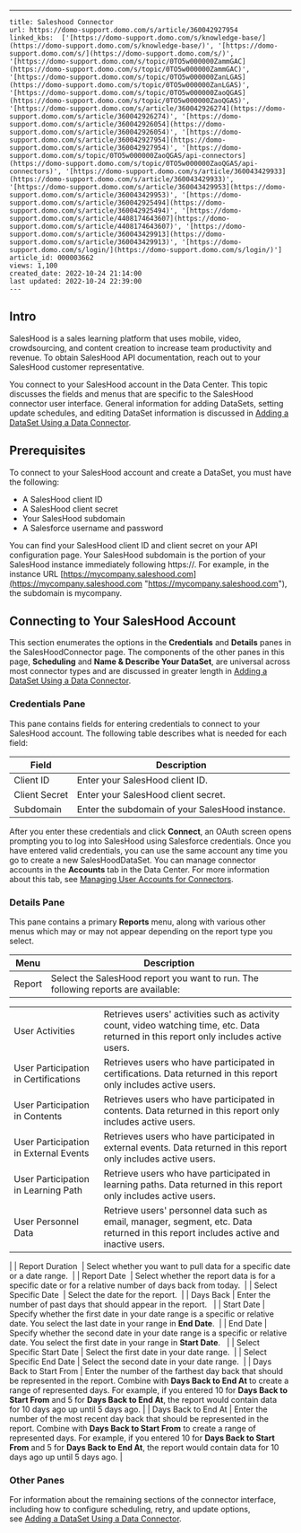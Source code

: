 ---
    title: Saleshood Connector
    url: https://domo-support.domo.com/s/article/360042927954
    linked_kbs:  ['[https://domo-support.domo.com/s/knowledge-base/](https://domo-support.domo.com/s/knowledge-base/)', '[https://domo-support.domo.com/s/](https://domo-support.domo.com/s/)', '[https://domo-support.domo.com/s/topic/0TO5w000000ZammGAC](https://domo-support.domo.com/s/topic/0TO5w000000ZammGAC)', '[https://domo-support.domo.com/s/topic/0TO5w000000ZanLGAS](https://domo-support.domo.com/s/topic/0TO5w000000ZanLGAS)', '[https://domo-support.domo.com/s/topic/0TO5w000000ZaoQGAS](https://domo-support.domo.com/s/topic/0TO5w000000ZaoQGAS)', '[https://domo-support.domo.com/s/article/360042926274](https://domo-support.domo.com/s/article/360042926274)', '[https://domo-support.domo.com/s/article/360042926054](https://domo-support.domo.com/s/article/360042926054)', '[https://domo-support.domo.com/s/article/360042927954](https://domo-support.domo.com/s/article/360042927954)', '[https://domo-support.domo.com/s/topic/0TO5w000000ZaoQGAS/api-connectors](https://domo-support.domo.com/s/topic/0TO5w000000ZaoQGAS/api-connectors)', '[https://domo-support.domo.com/s/article/360043429933](https://domo-support.domo.com/s/article/360043429933)', '[https://domo-support.domo.com/s/article/360043429953](https://domo-support.domo.com/s/article/360043429953)', '[https://domo-support.domo.com/s/article/360042925494](https://domo-support.domo.com/s/article/360042925494)', '[https://domo-support.domo.com/s/article/4408174643607](https://domo-support.domo.com/s/article/4408174643607)', '[https://domo-support.domo.com/s/article/360043429913](https://domo-support.domo.com/s/article/360043429913)', '[https://domo-support.domo.com/s/login/](https://domo-support.domo.com/s/login/)']
    article_id: 000003662
    views: 1,100
    created_date: 2022-10-24 21:14:00
    last updated: 2022-10-24 22:39:00
    ---



Intro
-----


SalesHood is a sales learning platform that uses mobile, video, crowdsourcing, and content creation to increase team productivity and revenue. To obtain SalesHood API documentation, reach out to your SalesHood customer representative.


You connect to your SalesHood account in the Data Center. This topic discusses the fields and menus that are specific to the SalesHood connector user interface. General information for adding DataSets, setting update schedules, and editing DataSet information is discussed in [Adding a DataSet Using a Data Connector](/s/article/360042926274 "Adding a DataSet Using a Data Connector").


Prerequisites
-------------


To connect to your SalesHood account and create a DataSet, you must have the following:


* A SalesHood client ID
* A SalesHood client secret
* Your SalesHood subdomain
* A Salesforce username and password


You can find your SalesHood client ID and client secret on your API configuration page. Your SalesHood subdomain is the portion of your SalesHood instance immediately following https://. For example, in the instance URL [https://mycompany.saleshood.com](https://mycompany.saleshood.com "https://mycompany.saleshood.com"), the subdomain is mycompany.


Connecting to Your SalesHood Account
------------------------------------


This section enumerates the options in the **Credentials** and **Details** panes in the SalesHoodConnector page. The components of the other panes in this page, **Scheduling** and **Name & Describe Your DataSet**, are universal across most connector types and are discussed in greater length in [Adding a DataSet Using a Data Connector](/s/article/360042926274 "Adding a DataSet Using a Data Connector").


### Credentials Pane


This pane contains fields for entering credentials to connect to your SalesHood account. The following table describes what is needed for each field:  




| Field | Description |
| --- | --- |
| Client ID | Enter your SalesHood client ID. |
| Client Secret | Enter your SalesHood client secret. |
| Subdomain | Enter the subdomain of your SalesHood instance. |


After you enter these credentials and click **Connect**, an OAuth screen opens prompting you to log into SalesHood using Salesforce credentials. Once you have entered valid credentials, you can use the same account any time you go to create a new SalesHoodDataSet. You can manage connector accounts in the **Accounts** tab in the Data Center. For more information about this tab, see [Managing User Accounts for Connectors](/s/article/360042926054 "Managing User Accounts for Connectors").


### Details Pane


This pane contains a primary **Reports** menu, along with various other menus which may or may not appear depending on the report type you select.




| Menu | Description |
| --- | --- |
| Report | Select the SalesHood report you want to run. The following reports are available:

|  |  |
| --- | --- |
| User Activities | Retrieves users' activities such as activity count, video watching time, etc. Data returned in this report only includes active users. |
| User Participation in Certifications | Retrieves users who have participated in certifications. Data returned in this report only includes active users. |
| User Participation in Contents | Retrieves users who have participated in contents. Data returned in this report only includes active users. |
| User Participation in External Events | Retrieves users who have participated in external events. Data returned in this report only includes active users. |
| User Participation in Learning Path | Retrieve users who have participated in learning paths. Data returned in this report only includes active users. |
| User Personnel Data | Retrieve users' personnel data such as email, manager, segment, etc. Data returned in this report includes active and inactive users. |

 |
| Report Duration  | Select whether you want to pull data for a specific date or a date range.  |
| Report Date  | Select whether the report data is for a specific date or for a relative number of days back from today.  |
| Select Specific Date  | Select the date for the report.  |
| Days Back | Enter the number of past days that should appear in the report.   |
| Start Date | Specify whether the first date in your date range is a specific or relative date. You select the last date in your range in **End Date**.  |
| End Date | Specify whether the second date in your date range is a specific or relative date. You select the first date in your range in **Start Date**.   |
| Select Specific Start Date | Select the first date in your date range.  |
| Select Specific End Date | Select the second date in your date range.  |
| Days Back to Start From | Enter the number of the farthest day back that should be represented in the report. Combine with **Days Back to End At** to create a range of represented days.
For example, if you entered 10 for **Days Back to Start From** and 5 for **Days Back to End At**, the report would contain data for 10 days ago up until 5 days ago. |
| Days Back to End At | Enter the number of the most recent day back that should be represented in the report. Combine with **Days Back to Start From** to create a range of represented days.
For example, if you entered 10 for **Days Back to Start From** and 5 for **Days Back to End At**, the report would contain data for 10 days ago up until 5 days ago. |


### Other Panes


For information about the remaining sections of the connector interface, including how to configure scheduling, retry, and update options, see [Adding a DataSet Using a Data Connector](/s/article/360042926274 "Adding a DataSet Using a Data Connector").


 

